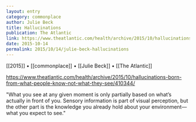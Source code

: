 ```yaml
---
layout: entry
category: commonplace
author: Julie Beck
title: Hallucinations
publication: The Atlantic
link: https://www.theatlantic.com/health/archive/2015/10/hallucinations-born-from-what-people-know-not-what-they-see/410344/
date: 2015-10-14
permalink: 2015/10/14/julie-beck-hallucinations
---
```


[[2015]] • [[commonplace]] • [[Julie Beck]] • [[The Atlantic]]

https://www.theatlantic.com/health/archive/2015/10/hallucinations-born-from-what-people-know-not-what-they-see/410344/

"What you see at any given moment is only partially based on what’s actually in front of you. Sensory information is part of visual perception, but the other part is the knowledge you already hold about your environment—what you expect to see."
 
 

